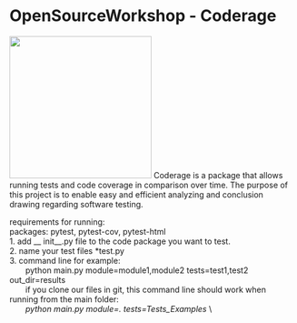 # OpenSourceWorkshop - Coderage
<img src="https://github.com/shakedkialy/Coderage/blob/main/html_files/logo.png?raw=true" width="250"> 
Coderage is a package that allows running tests and code coverage in comparison over time.
The purpose of this project is to enable easy and efficient analyzing and conclusion drawing regarding software testing.


requirements for running: \
    packages: pytest, pytest-cov, pytest-html \
    1. add __ init__.py file to the code package you want to test. \
    2. name your test files *test.py \
    3. command line for example: \
      python main.py module=module1,module2 tests=test1,test2 out_dir=results \
      if you clone our files in git, this command line should work when running from the main folder: \
      *python main.py module=. tests=Tests_Examples* \
